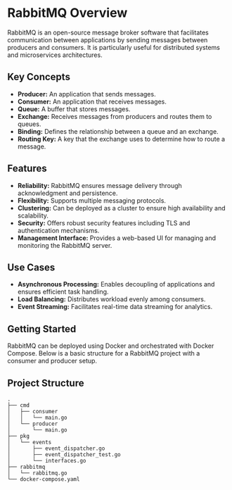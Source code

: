 # RabbitMQ Overview

RabbitMQ is an open-source message broker software that facilitates communication between applications by sending messages between producers and consumers. It is particularly useful for distributed systems and microservices architectures.

## Key Concepts

- **Producer:** An application that sends messages.
- **Consumer:** An application that receives messages.
- **Queue:** A buffer that stores messages.
- **Exchange:** Receives messages from producers and routes them to queues.
- **Binding:** Defines the relationship between a queue and an exchange.
- **Routing Key:** A key that the exchange uses to determine how to route a message.

## Features

- **Reliability:** RabbitMQ ensures message delivery through acknowledgment and persistence.
- **Flexibility:** Supports multiple messaging protocols.
- **Clustering:** Can be deployed as a cluster to ensure high availability and scalability.
- **Security:** Offers robust security features including TLS and authentication mechanisms.
- **Management Interface:** Provides a web-based UI for managing and monitoring the RabbitMQ server.

## Use Cases

- **Asynchronous Processing:** Enables decoupling of applications and ensures efficient task handling.
- **Load Balancing:** Distributes workload evenly among consumers.
- **Event Streaming:** Facilitates real-time data streaming for analytics.

## Getting Started

RabbitMQ can be deployed using Docker and orchestrated with Docker Compose. Below is a basic structure for a RabbitMQ project with a consumer and producer setup.

## Project Structure

```
.
├── cmd
│   ├── consumer
│   │   └── main.go
│   └── producer
│       └── main.go
├── pkg
│   └── events
│       ├── event_dispatcher.go
│       ├── event_dispatcher_test.go
│       └── interfaces.go
├── rabbitmq
│   └── rabbitmq.go
└── docker-compose.yaml
```
